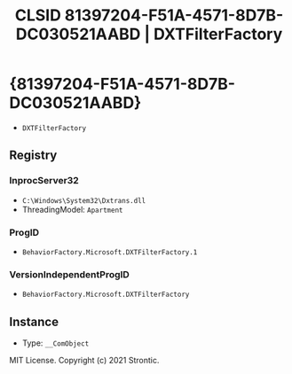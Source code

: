 ﻿---
title: "CLSID 81397204-F51A-4571-8D7B-DC030521AABD | DXTFilterFactory"
excerpt: What is COM-Object CLSID 81397204-F51A-4571-8D7B-DC030521AABD?
---

# {81397204-F51A-4571-8D7B-DC030521AABD}

* `DXTFilterFactory`

## Registry


### InprocServer32

* `C:\Windows\System32\Dxtrans.dll`
* ThreadingModel: `Apartment`

### ProgID

* `BehaviorFactory.Microsoft.DXTFilterFactory.1`

### VersionIndependentProgID

* `BehaviorFactory.Microsoft.DXTFilterFactory`

## Instance

* Type: `__ComObject`

MIT License. Copyright (c) 2021 Strontic.


